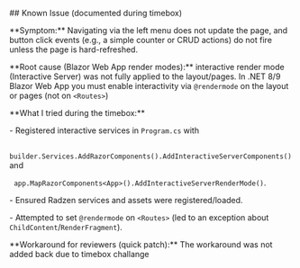 \## Known Issue (documented during timebox)



\*\*Symptom:\*\* Navigating via the left menu does not update the page, and button click events (e.g., a simple counter or CRUD actions) do not fire unless the page is hard-refreshed.



\*\*Root cause (Blazor Web App render modes):\*\* interactive render mode (Interactive Server) was not fully applied to the layout/pages. In .NET 8/9 Blazor Web App you must enable interactivity via `@rendermode` on the layout or pages (not on `<Routes>`)



\*\*What I tried during the timebox:\*\*

\- Registered interactive services in `Program.cs` with  

&nbsp; `builder.Services.AddRazorComponents().AddInteractiveServerComponents()` and  

&nbsp; `app.MapRazorComponents<App>().AddInteractiveServerRenderMode()`.

\- Ensured Radzen services and assets were registered/loaded.

\- Attempted to set `@rendermode` on `<Routes>` (led to an exception about `ChildContent`/`RenderFragment`).



\*\*Workaround for reviewers (quick patch):\*\*  The workaround was not added back due to timebox challange



